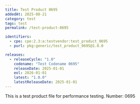 ```yaml
---
title: Test Product 0695
addedAt: 2025-08-21
category: test
tags: test
permalink: /test-product-0695

identifiers:
  - cpe: cpe:2.3:a:testvendor:test_product_0695
  - purl: pkg:generic/test_product_0695@1.0.0

releases:
  - releaseCycle: "1.0"
    codename: "Test Codename 0695"
    releaseDate: 2025-01-01
    eol: 2026-01-01
    latest: "1.0.0"
    latestReleaseDate: 2025-01-01
---
```


This is a test product file for performance testing. Number: 0695
